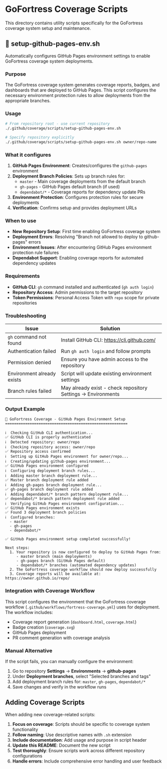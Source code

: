 # GoFortress Coverage Scripts

This directory contains utility scripts specifically for the GoFortress coverage system setup and maintenance.

## 🚀 setup-github-pages-env.sh

Automatically configures GitHub Pages environment settings to enable GoFortress coverage system deployments.

### Purpose

The GoFortress coverage system generates coverage reports, badges, and dashboards that are deployed to GitHub Pages. This script configures the necessary environment protection rules to allow deployments from the appropriate branches.

### Usage

```bash
# From repository root - use current repository
./.github/coverage/scripts/setup-github-pages-env.sh

# Specify repository explicitly  
./.github/coverage/scripts/setup-github-pages-env.sh owner/repo-name
```

### What it configures

1. **GitHub Pages Environment**: Creates/configures the `github-pages` environment
2. **Deployment Branch Policies**: Sets up branch rules for:
   - `master` - Main coverage deployments from the default branch
   - `gh-pages` - GitHub Pages default branch (if used)
   - `dependabot/*` - Coverage reports for dependency update PRs
3. **Environment Protection**: Configures protection rules for secure deployments
4. **Verification**: Confirms setup and provides deployment URLs

### When to use

- **New Repository Setup**: First time enabling GoFortress coverage system
- **Deployment Errors**: Resolving "Branch not allowed to deploy to github-pages" errors
- **Environment Issues**: After encountering GitHub Pages environment protection rule failures
- **Dependabot Support**: Enabling coverage reports for automated dependency updates

### Requirements

- **GitHub CLI**: `gh` command installed and authenticated (`gh auth login`)
- **Repository Access**: Admin permissions to the target repository
- **Token Permissions**: Personal Access Token with `repo` scope for private repositories

### Troubleshooting

| Issue | Solution |
|-------|----------|
| `gh` command not found | Install GitHub CLI: https://cli.github.com/ |
| Authentication failed | Run `gh auth login` and follow prompts |
| Permission denied | Ensure you have admin access to the repository |
| Environment already exists | Script will update existing environment settings |
| Branch rules failed | May already exist - check repository Settings → Environments |

### Output Example

```
🏰 GoFortress Coverage - GitHub Pages Environment Setup
=======================================================

ℹ️  Checking GitHub CLI authentication...
✅ GitHub CLI is properly authenticated
ℹ️  Detected repository: owner/repo
ℹ️  Checking repository access: owner/repo
✅ Repository access confirmed
ℹ️  Setting up GitHub Pages environment for owner/repo...
ℹ️  Creating/updating github-pages environment...
✅ GitHub Pages environment configured
ℹ️  Configuring deployment branch rules...
ℹ️  Adding master branch deployment rule...
✅ Master branch deployment rule added
ℹ️  Adding gh-pages branch deployment rule...
✅ gh-pages branch deployment rule added
ℹ️  Adding dependabot/* branch pattern deployment rule...
✅ dependabot/* branch pattern deployment rule added
ℹ️  Verifying GitHub Pages environment configuration...
✅ GitHub Pages environment exists
✅ Found 3 deployment branch policies
ℹ️  Configured branches:
  - master
  - gh-pages
  - dependabot/*

✅ GitHub Pages environment setup completed successfully!

Next steps:
  1. Your repository is now configured to deploy to GitHub Pages from:
     - master branch (main deployments)
     - gh-pages branch (GitHub Pages default)
     - dependabot/* branches (automated dependency updates)
  2. The GoFortress coverage workflow should now deploy successfully
  3. Coverage reports will be available at: https://owner.github.io/repo/
```

### Integration with Coverage Workflow

This script configures the environment that the GoFortress coverage workflow (`.github/workflows/fortress-coverage.yml`) uses for deployment. The workflow includes:

- Coverage report generation (`dashboard.html`, `coverage.html`)
- Badge creation (`coverage.svg`)
- GitHub Pages deployment
- PR comment generation with coverage analysis

### Manual Alternative

If the script fails, you can manually configure the environment:

1. Go to repository **Settings** → **Environments** → **github-pages**
2. Under **Deployment branches**, select "Selected branches and tags"
3. Add deployment branch rules for: `master`, `gh-pages`, `dependabot/*`
4. Save changes and verify in the workflow runs

## Adding Coverage Scripts

When adding new coverage-related scripts:

1. **Focus on coverage**: Scripts should be specific to coverage system functionality
2. **Follow naming**: Use descriptive names with `.sh` extension
3. **Include documentation**: Add usage and purpose in script header
4. **Update this README**: Document the new script
5. **Test thoroughly**: Ensure scripts work across different repository configurations
6. **Handle errors**: Include comprehensive error handling and user feedback